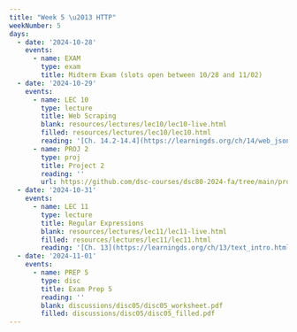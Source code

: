 ```yaml
---
title: "Week 5 \u2013 HTTP"
weekNumber: 5
days:
  - date: '2024-10-28'
    events:
      - name: EXAM
        type: exam
        title: Midterm Exam (slots open between 10/28 and 11/02)
  - date: '2024-10-29'
    events:
      - name: LEC 10
        type: lecture
        title: Web Scraping
        blank: resources/lectures/lec10/lec10-live.html
        filled: resources/lectures/lec10/lec10.html
        reading: '[Ch. 14.2-14.4](https://learningds.org/ch/14/web_json.html)'
      - name: PROJ 2
        type: proj
        title: Project 2
        reading: ''
        url: https://github.com/dsc-courses/dsc80-2024-fa/tree/main/projects/project02
  - date: '2024-10-31'
    events:
      - name: LEC 11
        type: lecture
        title: Regular Expressions
        blank: resources/lectures/lec11/lec11-live.html
        filled: resources/lectures/lec11/lec11.html
        reading: '[Ch. 13](https://learningds.org/ch/13/text_intro.html)'
  - date: '2024-11-01'
    events:
      - name: PREP 5
        type: disc
        title: Exam Prep 5
        reading: ''
        blank: discussions/disc05/disc05_worksheet.pdf
        filled: discussions/disc05/disc05_filled.pdf
---
```

